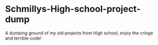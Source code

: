 # Schmillys-High-school-project-dump
A dumping ground of my old projects from High school, enjoy the cringe and terrible code!
